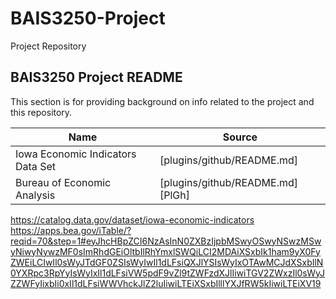 # BAIS3250-Project
Project Repository

## BAIS3250 Project README

This section is for providing background on info related to the project and this repository.

| Name | Source |
| ------ | ------ |
| Iowa Economic Indicators Data Set | [plugins/github/README.md] |
| Bureau of Economic Analysis | [plugins/github/README.md][PlGh] |


https://catalog.data.gov/dataset/iowa-economic-indicators
https://apps.bea.gov/iTable/?reqid=70&step=1#eyJhcHBpZCI6NzAsInN0ZXBzIjpbMSwyOSwyNSwzMSwyNiwyNywzMF0sImRhdGEiOltbIlRhYmxlSWQiLCI2MDAiXSxbIk1ham9yX0FyZWEiLCIwIl0sWyJTdGF0ZSIsWyIwIl1dLFsiQXJlYSIsWyIxOTAwMCJdXSxbIlN0YXRpc3RpYyIsWyIxIl1dLFsiVW5pdF9vZl9tZWFzdXJlIiwiTGV2ZWxzIl0sWyJZZWFyIixbIi0xIl1dLFsiWWVhckJlZ2luIiwiLTEiXSxbIlllYXJfRW5kIiwiLTEiXV19
